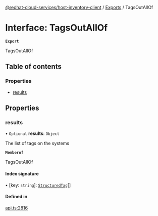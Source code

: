 [@redhat-cloud-services/host-inventory-client](../README.md) / [Exports](../modules.md) / TagsOutAllOf

# Interface: TagsOutAllOf

**`Export`**

TagsOutAllOf

## Table of contents

### Properties

- [results](TagsOutAllOf.md#results)

## Properties

### results

• `Optional` **results**: `Object`

The list of tags on the systems

**`Memberof`**

TagsOutAllOf

#### Index signature

▪ [key: `string`]: [`StructuredTag`](StructuredTag.md)[]

#### Defined in

[api.ts:2816](https://github.com/RedHatInsights/javascript-clients/blob/main/packages/host-inventory/api.ts#L2816)
